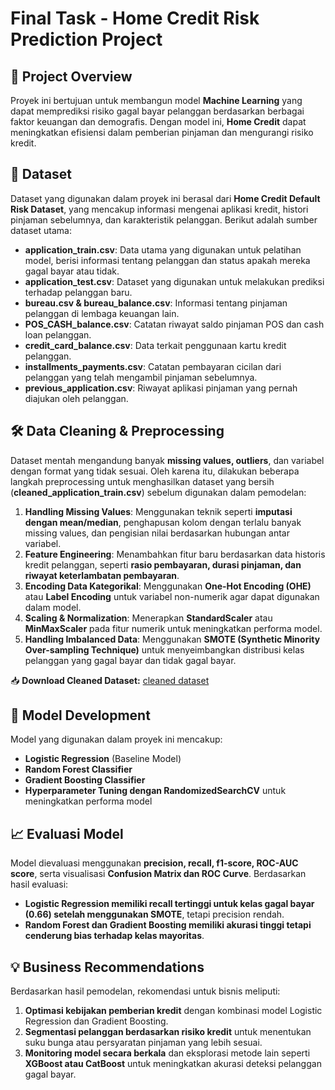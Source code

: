 # Final Task - Home Credit Risk Prediction Project

## 📌 Project Overview
Proyek ini bertujuan untuk membangun model **Machine Learning** yang dapat memprediksi risiko gagal bayar pelanggan berdasarkan berbagai faktor keuangan dan demografis. Dengan model ini, **Home Credit** dapat meningkatkan efisiensi dalam pemberian pinjaman dan mengurangi risiko kredit.

## 📂 Dataset
Dataset yang digunakan dalam proyek ini berasal dari **Home Credit Default Risk Dataset**, yang mencakup informasi mengenai aplikasi kredit, histori pinjaman sebelumnya, dan karakteristik pelanggan. Berikut adalah sumber dataset utama:

- **application_train.csv**: Data utama yang digunakan untuk pelatihan model, berisi informasi tentang pelanggan dan status apakah mereka gagal bayar atau tidak.
- **application_test.csv**: Dataset yang digunakan untuk melakukan prediksi terhadap pelanggan baru.
- **bureau.csv & bureau_balance.csv**: Informasi tentang pinjaman pelanggan di lembaga keuangan lain.
- **POS_CASH_balance.csv**: Catatan riwayat saldo pinjaman POS dan cash loan pelanggan.
- **credit_card_balance.csv**: Data terkait penggunaan kartu kredit pelanggan.
- **installments_payments.csv**: Catatan pembayaran cicilan dari pelanggan yang telah mengambil pinjaman sebelumnya.
- **previous_application.csv**: Riwayat aplikasi pinjaman yang pernah diajukan oleh pelanggan.

## 🛠️ Data Cleaning & Preprocessing
Dataset mentah mengandung banyak **missing values, outliers**, dan variabel dengan format yang tidak sesuai. Oleh karena itu, dilakukan beberapa langkah preprocessing untuk menghasilkan dataset yang bersih (**cleaned_application_train.csv**) sebelum digunakan dalam pemodelan:

1. **Handling Missing Values**: Menggunakan teknik seperti **imputasi dengan mean/median**, penghapusan kolom dengan terlalu banyak missing values, dan pengisian nilai berdasarkan hubungan antar variabel.
2. **Feature Engineering**: Menambahkan fitur baru berdasarkan data historis kredit pelanggan, seperti **rasio pembayaran, durasi pinjaman, dan riwayat keterlambatan pembayaran**.
3. **Encoding Data Kategorikal**: Menggunakan **One-Hot Encoding (OHE)** atau **Label Encoding** untuk variabel non-numerik agar dapat digunakan dalam model.
4. **Scaling & Normalization**: Menerapkan **StandardScaler** atau **MinMaxScaler** pada fitur numerik untuk meningkatkan performa model.
5. **Handling Imbalanced Data**: Menggunakan **SMOTE (Synthetic Minority Over-sampling Technique)** untuk menyeimbangkan distribusi kelas pelanggan yang gagal bayar dan tidak gagal bayar.

📥 **Download Cleaned Dataset:** [cleaned dataset](https://drive.google.com/drive/folders/11Qt6dED9j_jzHeg-6l6xMlw9zwcJhse9?usp=sharing)

## 🚀 Model Development
Model yang digunakan dalam proyek ini mencakup:
- **Logistic Regression** (Baseline Model)
- **Random Forest Classifier**
- **Gradient Boosting Classifier**
- **Hyperparameter Tuning dengan RandomizedSearchCV** untuk meningkatkan performa model

## 📈 Evaluasi Model
Model dievaluasi menggunakan **precision, recall, f1-score, ROC-AUC score**, serta visualisasi **Confusion Matrix dan ROC Curve**. Berdasarkan hasil evaluasi:
- **Logistic Regression memiliki recall tertinggi untuk kelas gagal bayar (0.66) setelah menggunakan SMOTE**, tetapi precision rendah.
- **Random Forest dan Gradient Boosting memiliki akurasi tinggi tetapi cenderung bias terhadap kelas mayoritas**.

## 💡 Business Recommendations
Berdasarkan hasil pemodelan, rekomendasi untuk bisnis meliputi:
1. **Optimasi kebijakan pemberian kredit** dengan kombinasi model Logistic Regression dan Gradient Boosting.
2. **Segmentasi pelanggan berdasarkan risiko kredit** untuk menentukan suku bunga atau persyaratan pinjaman yang lebih sesuai.
3. **Monitoring model secara berkala** dan eksplorasi metode lain seperti **XGBoost atau CatBoost** untuk meningkatkan akurasi deteksi pelanggan gagal bayar.


